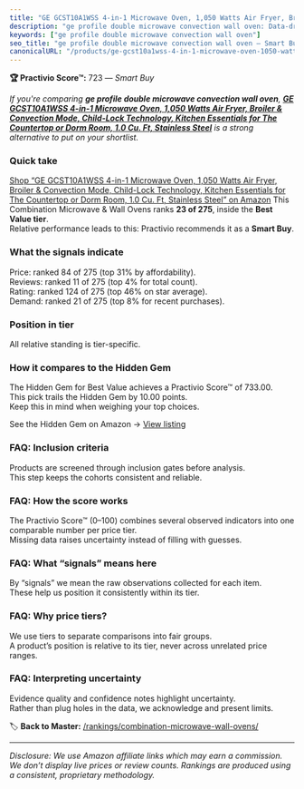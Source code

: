 ```yaml
---
title: "GE GCST10A1WSS 4-in-1 Microwave Oven, 1,050 Watts Air Fryer, Broiler & Convection Mode, Child-Lock Technology, Kitchen Essentials for The Countertop or Dorm Room, 1.0 Cu. Ft, Stainless Steel"
description: "ge profile double microwave convection wall oven: Data-driven within Best Value ranking using the Practivio Score™. Positioned by quality, value, demand, finda…"
keywords: ["ge profile double microwave convection wall oven"]
seo_title: "ge profile double microwave convection wall oven — Smart Buy Best Value (2025)"
canonicalURL: "/products/ge-gcst10a1wss-4-in-1-microwave-oven-1050-watts-air-fryer-broiler-convection-mode-child-lock-technology-kitchen-essentials-for-the-countertop-or-dorm-room-10-cu-ft-stainless-steel-B0D292ZK9W/"
---
```


**🏆 Practivio Score™:** 723 — _Smart Buy_


*If you're comparing **ge profile double microwave convection wall oven**, **[GE GCST10A1WSS 4-in-1 Microwave Oven, 1,050 Watts Air Fryer, Broiler & Convection Mode, Child-Lock Technology, Kitchen Essentials for The Countertop or Dorm Room, 1.0 Cu. Ft, Stainless Steel](https://www.amazon.com/dp/B0D292ZK9W?tag=practivio-20)** is a strong alternative to put on your shortlist.*
### Quick take
[Shop “GE GCST10A1WSS 4-in-1 Microwave Oven, 1,050 Watts Air Fryer, Broiler & Convection Mode, Child-Lock Technology, Kitchen Essentials for The Countertop or Dorm Room, 1.0 Cu. Ft, Stainless Steel” on Amazon](https://www.amazon.com/dp/B0D292ZK9W?tag=practivio-20)
This Combination Microwave & Wall Ovens ranks **23 of 275**, inside the **Best Value tier**.  
Relative performance leads to this: Practivio recommends it as a **Smart Buy**.

### What the signals indicate
Price: ranked 84 of 275 (top 31% by affordability).  
Reviews: ranked 11 of 275 (top 4% for total count).  
Rating: ranked 124 of 275 (top 46% on star average).  
Demand: ranked 21 of 275 (top 8% for recent purchases).

### Position in tier
All relative standing is tier-specific.

### How it compares to the Hidden Gem
The Hidden Gem for Best Value achieves a Practivio Score™ of 733.00.  
This pick trails the Hidden Gem by 10.00 points.  
Keep this in mind when weighing your top choices.  

See the Hidden Gem on Amazon → [View listing](https://www.amazon.com/dp/B0DY11H2PJ?tag=practivio-20)

### FAQ: Inclusion criteria
Products are screened through inclusion gates before analysis.  
This step keeps the cohorts consistent and reliable.

### FAQ: How the score works
The Practivio Score™ (0–100) combines several observed indicators into one comparable number per price tier.  
Missing data raises uncertainty instead of filling with guesses.

### FAQ: What “signals” means here
By “signals” we mean the raw observations collected for each item.  
These help us position it consistently within its tier.

### FAQ: Why price tiers?
We use tiers to separate comparisons into fair groups.  
A product’s position is relative to its tier, never across unrelated price ranges.

### FAQ: Interpreting uncertainty
Evidence quality and confidence notes highlight uncertainty.  
Rather than plug holes in the data, we acknowledge and present limits.


🏷️ **Back to Master:** [/rankings/combination-microwave-wall-ovens/](/rankings/combination-microwave-wall-ovens/)

---
_Disclosure: We use Amazon affiliate links which may earn a commission. We don’t display live prices or review counts. Rankings are produced using a consistent, proprietary methodology._
